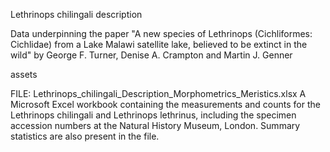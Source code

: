 Lethrinops chilingali description

Data underpinning the paper "A new species of Lethrinops (Cichliformes: Cichlidae) from a Lake Malawi satellite lake, believed to be extinct in the wild" by George F. Turner, Denise A. Crampton and Martin J. Genner

assets

FILE: Lethrinops_chilingali_Description_Morphometrics_Meristics.xlsx 
A Microsoft Excel workbook containing the measurements and counts for the Lethrinops chilingali and Lethrinops lethrinus, including the specimen accession numbers at the Natural History Museum, London. Summary statistics are also present in the file. 
